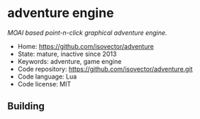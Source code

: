 # adventure engine

_MOAI based point-n-click graphical adventure engine._

- Home: https://github.com/isovector/adventure
- State: mature, inactive since 2013
- Keywords: adventure, game engine
- Code repository: https://github.com/isovector/adventure.git
- Code language: Lua
- Code license: MIT

## Building

